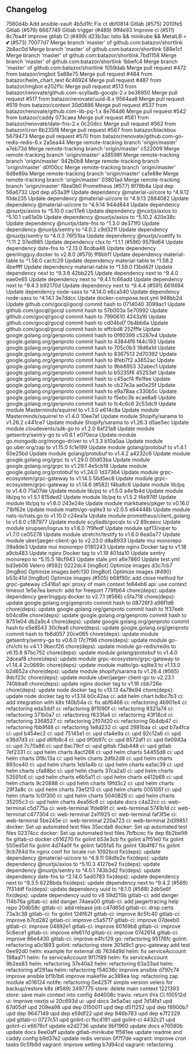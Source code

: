 

## Changelog

7560d4b Add ansible-vault
4b5d1fc Fix ct
dbf0814 Gitlab (#575)
2010fe5 Gitlab (#576)
6667749 Gitlab trigger (#489)
9ff4e93 Improve ci (#511)
8c7ba4f Improve gtilab CI (#499)
d23b3ac Istio && minikube && MetalLB = 💕 (#573)
70077d7 Merge branch 'master' of github.com:batazor/shortlink
2b8ac0d Merge branch 'master' of github.com:batazor/shortlink
589e1cf Merge branch 'master' of github.com:batazor/shortlink
7bd1158 Merge branch 'master' of github.com:batazor/shortlink
1bbefc4 Merge branch 'master' of github.com:batazor/shortlink
1059dab Merge pull request #472 from batazor/imgbot
5a88e75 Merge pull request #484 from batazor/helm_chart_test
6c46924 Merge pull request #487 from batazor/imgbot
e202f1c Merge pull request #513 from batazor/renovate/github.com-scylladb-gocqlx-2.x
be36950 Merge pull request #517 from batazor/renovate/uuid-8.x
9564aa8 Merge pull request #519 from batazor/context
30d0886 Merge pull request #537 from batazor/renovate/github.com-lib-pq-1.x
8e764d6 Merge pull request #542 from batazor/caddy
073caea Merge pull request #561 from batazor/renovate/date-fns-2.x
0c20dcc Merge pull request #562 from batazor/cron
6b235f8 Merge pull request #567 from batazor/blackbox
5679473 Merge pull request #570 from batazor/renovate/github.com-go-redis-redis-6.x
2a5ea44 Merge remote-tracking branch 'origin/master'
a7eb73d Merge remote-tracking branch 'origin/master'
c522009 Merge remote-tracking branch 'origin/master'
a38598f Merge remote-tracking branch 'origin/master'
942b0b8 Merge remote-tracking branch 'origin/master'
d0f00cc Merge remote-tracking branch 'origin/master'
6d8e89a Merge remote-tracking branch 'origin/master'
ca1e88e Merge remote-tracking branch 'origin/master'
03801ad Merge remote-tracking branch 'origin/master'
f8ea0b0 Prometheus (#577)
8f78b4a Upd dep
56a6732 Upd dep
a53a3ff Update dependency @material-ui/core to ^4.9.12
f0de235 Update dependency @material-ui/core to ^4.9.13
2884082 Update dependency @material-ui/core to ^4.9.14
944d844 Update dependency @nuxtjs/axios to ^5.10.0
cac17e6 Update dependency @nuxtjs/axios to ^5.10.1
ca61a0b Update dependency @nuxtjs/axios to ^5.10.2
420e38c Update dependency @nuxtjs/date-fns to ^1.3.0
de371f0 Update dependency @nuxtjs/sentry to ^4.0.2
c9d321f Update dependency @nuxtjs/sentry to ^4.0.3
76f51ba Update dependency @nuxtjs/vuetify to ^1.11.2
37ed985 Update dependency clsx to ^1.1.1 (#596)
9579d64 Update dependency date-fns to ^2.13.0
8cdba46 Update dependency geerlingguy.docker to v2.8.0 (#579)
ff6bb11 Update dependency material-table to ^1.58.0
cacfc29 Update dependency material-table to ^1.58.2
4beffff Update dependency material-table to ^1.59.0
f3bd42f Update dependency next to ^9.3.6
42bb225 Update dependency next to ^9.4.0
eae0e65 Update dependency next to ^9.4.1
fc66add Update dependency next to ^9.4.3
b92170d Update dependency next to ^9.4.4 (#591)
661f494 Update dependency node-sass to ^4.14.0
e6ca540 Update dependency node-sass to ^4.14.1
3e7ddcc Update docker-compose.test.yml
948bb2d Update github.com/gocql/gocql commit hash to 0714040
3099ac1 Update github.com/gocql/gocql commit hash to 57b003a
5e70992 Update github.com/gocql/gocql commit hash to 7990610
4243a16 Update github.com/gocql/gocql commit hash to cd04bd7
0b4bb6a Update github.com/gocql/gocql commit hash to effcbd8
252fffe Update google.golang.org/genproto commit hash to 0f60399
c5287e4 Update google.golang.org/genproto commit hash to 43844f6
f44c193 Update google.golang.org/genproto commit hash to 705c0b3
18d6a1d Update google.golang.org/genproto commit hash to 8367513
2d70392 Update google.golang.org/genproto commit hash to 8feb7f2
a3852ac Update google.golang.org/genproto commit hash to 9bb8953
32abec1 Update google.golang.org/genproto commit hash to b5235f6
45253ef Update google.golang.org/genproto commit hash to c45acf4
ffe1fee Update google.golang.org/genproto commit hash to cb27e3a
ae0e25f Update google.golang.org/genproto commit hash to e9a78aa
c330b5c Update google.golang.org/genproto commit hash to f5ebc3b
ecae8a8 Update google.golang.org/genproto commit hash to fc4c6c6
2c53dc9 Update module Masterminds/squirrel to v1.3.0
e614c8a Update module Masterminds/squirrel to v1.4.0
10ee7af Update module Shopify/sarama to v1.26.2
c441ce7 Update module Shopify/sarama to v1.26.3
d5ae5ec Update module cloudevents/sdk-go to v1.2.0
6af21a8 Update module getsentry/sentry-go to v0.6.1
e070eca Update module go.mongodb.org/mongo-driver to v1.3.3
b10a0aa Update module go.uber.org/zap to v1.15.0
fc1e199 Update module golang/protobuf to v1.4.1
60e25bd Update module golang/protobuf to v1.4.2
a4232c6 Update module google.golang.org/grpc to v1.29.0
00d03ba Update module google.golang.org/grpc to v1.29.1
4e5cb18 Update module google.golang.org/protobuf to v1.24.0
1d37364 Update module grpc-ecosystem/grpc-gateway to v1.14.5
56d5ec8 Update module grpc-ecosystem/grpc-gateway to v1.14.6 (#582)
f4ba8c6 Update module lib/pq to v1.4.0
71a07de Update module lib/pq to v1.5.0
a4e1b4d Update module lib/pq to v1.5.1
815ded2 Update module lib/pq to v1.5.2
f4e976f Update module lib/pq to v1.6.0
243e24e Update module markbates/pkger to v0.16.0
71bf62e Update module mattn/go-sqlite3 to v2.0.5
e64448b Update module nats-io/nats.go to v1.10.0
c24ea1a Update module prometheus/client_golang to v1.6.0
c187977 Update module scylladb/gocqlx to v2
89ceecc Update module sirupsen/logrus to v1.6.0
7f9fedf Update module spf13/viper to v1.7.0
ce05278 Update module stretchr/testify to v1.6.0
6ea0a77 Update module uber/jaeger-client-go to v2.23.0
d8a8933 Update mui monorepo
09a8de3 Update mui monorepo
0180243 Update nginx Docker tag to v1.18
a9cb483 Update nginx Docker tag to v1.19
401da10 Update sentry monorepo to ^5.15.5
18cf943 Update stale.yml
a6e7860 Update test.yml
bd3eb06 Velero (#592)
0222dc4 [ImgBot] Optimize images
d3c7cb7 [ImgBot] Optimize images
befc130 [ImgBot] Optimize images (#490)
b53c41d [ImgBot] Optimize images (#505)
b68f90c add close method for grpc-gateway
c5416a1 api: proxy of main context
fe84eb6 api: use context timeout
1e5e7ea bench: add for freeport
779fb64 chore(deps): update dependency geerlingguy.docker to v2.7.1 (#566)
c5fa718 chore(deps): update google.golang.org/genproto commit hash to 08726f3
a96f1d6 chore(deps): update google.golang.org/genproto commit hash to 1f37eeb
b04cd9e chore(deps): update google.golang.org/genproto commit hash to 8751e04
db2a9c4 chore(deps): update google.golang.org/genproto commit hash to e5e8543
30cfea6 chore(deps): update google.golang.org/genproto commit hash to fb6d057
20ce065 chore(deps): update module getsentry/sentry-go to v0.6.0
17c7f96 chore(deps): update module go-chi/chi to v4.1.1
9becf26 chore(deps): update module go-redis/redis to v6.15.8
87bc752 chore(deps): update module golang/protobuf to v1.4.0
2dceaf8 chore(deps): update module grpc-ecosystem/grpc-gateway to v1.14.4
2c0669c chore(deps): update module mattn/go-sqlite3 to v1.13.0
b2d652a chore(deps): update module shopify/sarama to v1.26.4 (#565)
9dcf23c chore(deps): update module uber/jaeger-client-go to v2.23.1
740bba8 chore(deps): update nginx docker tag to v1.18
cbb726e chore(deps): update node docker tag to v13.13
4a78e94 chore(deps): update node docker tag to v13.14
b0c42aa ci: add helm chart
bdbc7b3 ci: add integration with k8s
f40b54a ci: fix
abf6468 ci: refactoring
4b901e4 ci: refactoring
eda3dd1 ci: refactoring
8f1090f ci: refactoring
9321a74 ci: refactoring
371b0a7 ci: refactoring
f833fa4 ci: refactoring
43f18cd ci: refactoring
3368527 ci: refactoring
2f07d20 ci: refactoring
0b4db47 ci: refactoring
fbb9f48 ci: refactoring
1e8d232 ci: upd
2981baa ci: upd
b7a4fca ci: upd
b454ec2 ci: upd
75145e1 ci: upd
cfa4e9a ci: upd
92c12a6 ci: upd
e36d7d3 ci: upd
d6fb8c4 ci: upd
9f0b97c ci: upd
8572af1 ci: upd
0e0943a ci: upd
7c70a86 ci: upd
8ac79cf ci: upd gitlab
f3ab448 ci: upd gitlab
7ef2331 ci: upd helm charts
8acf268 ci: upd helm charts
54455d8 ci: upd helm charts
0f8c13a ci: upd helm charts
2dfb2d8 ci: upd helm charts
893ce40 ci: upd helm charts
1eb1a4b ci: upd helm charts
ea1ac39 ci: upd helm charts
cfa88bc ci: upd helm charts
37ca2a0 ci: upd helm charts
53591c6 ci: upd helm charts
e6b5a11 ci: upd helm charts
e412b69 ci: upd helm charts
9c20888 ci: upd helm charts
19fd3c2 ci: upd helm charts
29f3a8c ci: upd helm charts
73e1213 ci: upd helm charts
005105f ci: upd helm charts
1c0f300 ci: upd helm charts
5040829 ci: upd helm charts
35205c3 ci: upd helm charts
4ea56c6 ci: update docs
c4a22cc ci: web-terminal
c5d775a ci: web-terminal
1fde89f ci: web-terminal
5741b1d ci: web-terminal
c477304 ci: web-terminal
2a11925 ci: web-terminal
faf3f5e ci: web-terminal
5be245e ci: web-terminal
220a723 ci: web-terminal
2d39851 docker: Set up automated test files
35ecda8 docker: Set up automated test files
02374cc docker: Set up automated test files
7bfbcec fix dep
6b2be99 fix gitlab-ci docker
c616270 fix golint
b53e3cb fix golint
a7f51e0 fix golint
550ed5d fix golint
4d74a0f fix golint
1a05fa5 fix golint
13b4f87 fix golint
9cb784d fix nginx conf for locale run
1092bcd fix(deps): update dependency @material-ui/core to ^4.9.11
08dfe2e fix(deps): update dependency @nuxtjs/axios to ^5.10.3
4127be2 fix(deps): update dependency @nuxtjs/sentry to ^4.0.1
743b3d2 fix(deps): update dependency date-fns to ^2.14.0
5ad0783 fix(deps): update dependency next to ^9.3.5
6226bda fix(deps): update dependency next to ^9.4.2 (#569)
7f31ddf fix(deps): update dependency uuid to ^8.1.0 (#568)
2db5e6f fix(deps): update dependency uuid to v8
59d215b gitlab-ci: add danger
114b76a gitlab-ci: add danger
74aea00 gitlab-ci: add jaegertracing help repo
20db58c gitlab-ci: add release job
c47d65d gitlab-ci: drop certs
73a3c38 gitlab-ci: fix golint
124f62f gitlab-ci: improve
8c5fc40 gitlab-ci: improve
b7cd282 gitlab-ci: improve
c5a5717 gitlab-ci: improve
07deeb0 gitlab-ci: improve
04892e1 gitlab-ci: improve
60169b8 gitlab-ci: improve
5c6ece1 gitlab-ci: improve
efe617d gitlab-ci: improve
0742614 gitlab-ci: improve
86e4430 gitlab-ci: improve
e4fc129 go: refactoring
95176fc golint: refactoring
a0c1893 golint: refactoring store
301d9c1 grpc-gateway add test
0ee92d0 helm: example for external db
7634d9d helm: fix serviceAccount
198ad71 helm: fix serviceAccount
9f17f89 helm: fix serviceAccount
9b2ea83 helm: refactoring
37e40a2 helm: refactoring
63a33ad helm: refactoring
af291aa helm: refactoring
f54036c improve ansible
d797c74 improve ansible
bf1b1b6 improve makefile
ac389ea log: refactoring zap module
a016124 notife: refactoring
0e4257f simple version velero for backup/restore k8s (#589)
2497775 store: delete main context
1221393 store: save main context into config
4d4008c travis: return this CI
f00512d ui: improve nextjs ui
20c693d ui: upd docs
3e5a0ac upd
7d14fa1 upd
67d05df upd
209ea98 upd dep
0150011 upd dep
d511252 upd dep
f8900b7 upd dep
9647149 upd dep
e59df22 upd dep
846b783 upd dep
e7f2329 upd gitlab-ci
0727c51 upd golint-ci
fbc4191 upd golint-ci
4432c21 upd golint-ci
e6676cf update
e2d2736 update
9bf1960 update docs
e76590b update docs
8ee0aff update gitlab-minikube
1f581ee update readme and caddy config
b9d37e2 update redis version
0f7f7de vagrant: improve cron tasks
0c5fb9d vagrant: improve setting
b7d94cd vagrant: refactoring

